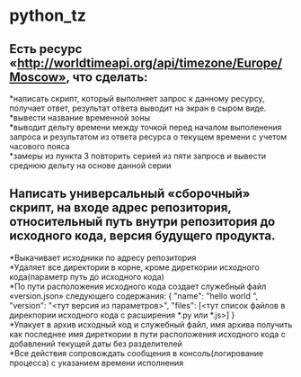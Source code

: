 # python_tz 
## Есть ресурс «http://worldtimeapi.org/api/timezone/Europe/Moscow», что сделать:
*написать скрипт, который выполняет запрос к данному ресурсу, получает ответ, результат ответа выводит на экран в сыром виде.  
*вывести название временной зоны  
*выводит дельту времени между точкой перед началом выполенения запроса и результатом из ответа ресурса о текущем времени с учетом часового пояса  
*замеры из пункта 3 повторить серией из пяти запросв и вывести среднюю дельту на основе данной серии  
## Написать универсальный «сборочный» скрипт, на входе адрес репозитория, относительный путь внутри репозитория до исходного кода, версия будущего продукта.
*Выкачивает исходники по адресу репозитория  
*Удаляет все директории в корне, кроме диреткории исходного кода(параметр путь до исходного кода)  
*По пути расположения исходного кода создает служебный файл «version.json» следующего содержания: { "name": "hello world ", "version": "<тут версия из параметров>", "files": [<тут список файлов в дирекnории исходного кода с расширения *.py или *.js>] }  
*Упакует в архив исходный код и служебный файл, имя архива получить как последнее имя диреткории в пути расположения исходного кода с добавлений текущей даты без разделителей  
*Все действия сопровождать сообщения в консоль(логирование процесса) с указанием времени исполнения
